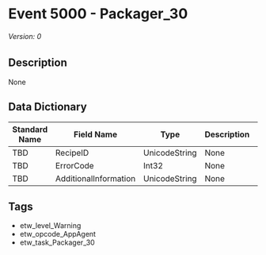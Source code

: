 # Event 5000 - Packager_30
###### Version: 0

## Description
None

## Data Dictionary
|Standard Name|Field Name|Type|Description|Sample Value|
|---|---|---|---|---|
|TBD|RecipeID|UnicodeString|None|`None`|
|TBD|ErrorCode|Int32|None|`None`|
|TBD|AdditionalInformation|UnicodeString|None|`None`|

## Tags
* etw_level_Warning
* etw_opcode_AppAgent
* etw_task_Packager_30